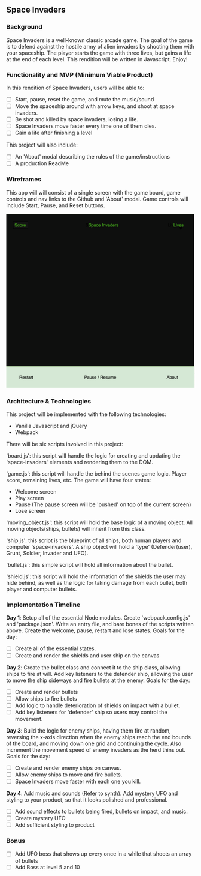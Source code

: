 ## Space Invaders

### Background

Space Invaders is a well-known classic arcade game. The goal of the game is to defend against the hostile army of alien invaders by shooting them with your spaceship. The player starts the game with three lives, but gains a life at the end of each level. This rendition will be written in Javascript. Enjoy!

### Functionality and MVP (Minimum Viable Product)

In this rendition of Space Invaders, users will be able to:

- [ ] Start, pause, reset the game, and mute the music/sound
- [ ] Move the spaceship around with arrow keys, and shoot at space invaders.
- [ ] Be shot and killed by space invaders, losing a life.
- [ ] Space Invaders move faster every time one of them dies.
- [ ] Gain a life after finishing a level

This project will also include:

- [ ] An 'About' modal describing the rules of the game/instructions
- [ ] A production ReadMe

### Wireframes

This app will will consist of a single screen with the game board, game controls and nav links to the Github and 'About' modal. Game controls will include Start, Pause, and Reset buttons.

![wireframes](wireframes/space-invaders.png)


### Architecture & Technologies

This project will be implemented with the following technologies:

- Vanilla Javascript and jQuery
- Webpack

There will be six scripts involved in this project:

'board.js': this script will handle the logic for creating and updating the 'space-invaders' elements and rendering them to the DOM.

'game.js': this script will handle the behind the scenes game logic. Player score, remaining lives, etc. The game will have four states:
- Welcome screen
- Play screen
- Pause (The pause screen will be 'pushed' on top of the current screen)
- Lose screen

'moving_object.js': this script will hold the base logic of a moving object. All moving objects(ships, bullets) will inherit from this class.

'ship.js': this script is the blueprint of all ships, both human players and computer 'space-invaders'. A ship object will hold a 'type' (Defender(user), Grunt, Soldier, Invader and UFO).

'bullet.js': this simple script will hold all information about the bullet.

'shield.js': this script will hold the information of the shields the user may hide behind, as well as the logic for taking damage from each bullet, both player and computer bullets.

### Implementation Timeline

**Day 1**: Setup all of the essential Node modules. Create 'webpack.config.js' and 'package.json'. Write an entry file, and bare bones of the scripts written above. Create the welcome, pause, restart and lose states. Goals for the day:

- [ ] Create all of the essential states.
- [ ] Create and render the shields and user ship on the canvas

**Day 2**: Create the bullet class and connect it to the ship class, allowing ships to fire at will. Add key listeners to the defender ship, allowing the user to move the ship sideways and fire bullets at the enemy. Goals for the day:

- [ ] Create and render bullets
- [ ] Allow ships to fire bullets
- [ ] Add logic to handle deterioration of shields on impact with a bullet.
- [ ] Add key listeners for 'defender' ship so users may control the movement.

**Day 3**: Build the logic for enemy ships, having them fire at random, reversing the x-axis direction when the enemy ships reach the end bounds of the board, and moving down one grid and continuing the cycle. Also increment the movement speed of enemy invaders as the herd thins out. Goals for the day:

- [ ] Create and render enemy ships on canvas.
- [ ] Allow enemy ships to move and fire bullets.
- [ ] Space Invaders move faster with each one you kill.

**Day 4**: Add music and sounds (Refer to synth). Add mystery UFO and styling to your product, so that it looks polished and professional.

- [ ] Add sound effects to bullets being fired, bullets on impact, and music.
- [ ] Create mystery UFO
- [ ] Add sufficient styling to product

### Bonus
- [ ] Add UFO boss that shows up every once in a while that shoots an array of bullets
- [ ] Add Boss at level 5 and 10
